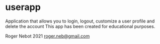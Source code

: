 # userapp
Application that allows you to login, logout, customize a user profile and delete the account
This app has been created for educational purposes.

Roger Nebot 2021
roger.neb@gmail.com
